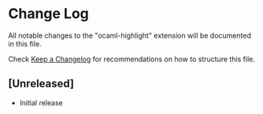 # Change Log
All notable changes to the "ocaml-highlight" extension will be documented in this file.

Check [Keep a Changelog](http://keepachangelog.com/) for recommendations on how to structure this file.

## [Unreleased]
- Initial release
